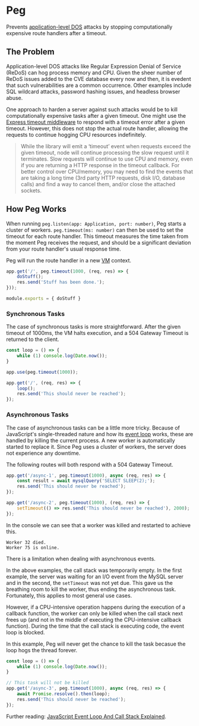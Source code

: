 # Peg

Prevents [application-level DOS](https://www.invicti.com/blog/web-security/application-level-denial-service-guide/) attacks by stopping computationally expensive route handlers after a timeout.

## The Problem

Application-level DOS attacks like Regular Expression Denial of Service (ReDoS) can hog process memory and CPU. Given the sheer number of ReDoS issues added to the CVE database every now and then, it is evedent that such vulnerabilities are a common occurrence. Other examples include SQL wildcard attacks, password hashing issues, and headless browser abuse.

One approach to harden a server against such attacks would be to kill computationally expensive tasks after a given timeout. One might use the [Express timeout middleware](https://expressjs.com/en/resources/middleware/timeout.html) to respond with a timeout error after a given timeout. However, this does not stop the actual route handler, allowing the requests to continue hogging CPU resources indefinitely.

> While the library will emit a ‘timeout’ event when requests exceed the given timeout, node will continue processing the slow request until it terminates. Slow requests will continue to use CPU and memory, even if you are returning a HTTP response in the timeout callback. For better control over CPU/memory, you may need to find the events that are taking a long time (3rd party HTTP requests, disk I/O, database calls) and find a way to cancel them, and/or close the attached sockets.

## How Peg Works

When running `peg.listen(app: Application, port: number)`, Peg starts a cluster of workers. `peg.timeout(ms: number)` can then be used to set the timeout for each route handler. This timeout measures the time taken from the moment Peg receives the request, and should be a significant deviation from your route handler's usual response time.

Peg will run the route handler in a new [VM](https://nodejs.org/api/vm.html#vm-executing-javascript) context.

```javascript
app.get('/', peg.timeout(1000, (req, res) => {
    doStuff();
    res.send('Stuff has been done.');
}));

module.exports = { doStuff }
```

### Synchronous Tasks

The case of synchronous tasks is more straightforward. After the given timeout of 1000ms, the VM halts execution, and a 504 Gateway Timeout is returned to the client.

```javascript
const loop = () => {
    while (1) console.log(Date.now());
}

app.use(peg.timeout(1000));

app.get('/', (req, res) => {
    loop();
    res.send('This should never be reached');
});
```

### Asynchronous Tasks

The case of asynchronous tasks can be a little more tricky. Because of JavaScript's single-threaded nature and how its [event loop](https://javascript.info/event-loop) works, these are handled by killing the current process. A new worker is automatically started to replace it. Since Peg uses a cluster of workers, the server does not experience any downtime.

The following routes will both respond with a 504 Gateway Timeout.

```javascript
app.get('/async-1', peg.timeout(1000), async (req, res) => {
    const result = await mysqlQuery('SELECT SLEEP(2);');
    res.send('This should never be reached');
});

app.get('/async-2', peg.timeout(1000), (req, res) => {
    setTimeout(() => res.send('This should never be reached'), 2000);
});
```

In the console we can see that a worker was killed and restarted to achieve this.

```text
Worker 32 died.
Worker 75 is online.
```

There is a limitation when dealing with asynchronous events.

In the above examples, the call stack was temporarily empty. In the first example, the server was waiting for an I/O event from the MySQL server and in the second, the `setTimeout` was not yet due. This gave us the breathing room to kill the worker, thus ending the asynchronous task. Fortunately, this applies to most general use cases.

However, if a CPU-intensive operation happens during the execution of a callback function, the worker can only be killed when the call stack next frees up (and not in the middle of executing the CPU-intensive callback function). During the time that the call stack is executing code, the event loop is blocked.

In this example, Peg will never get the chance to kill the task becasue the loop hogs the thread forever.

```javascript
const loop = () => {
    while (1) console.log(Date.now());
}

// This task will not be killed
app.get('/async-3', peg.timeout(1000), async (req, res) => {
    await Promise.resolve().then(loop);
    res.send('This should never be reached');
});
```

Further reading: [JavaScript Event Loop And Call Stack Explained](https://felixgerschau.com/javascript-event-loop-call-stack/).
